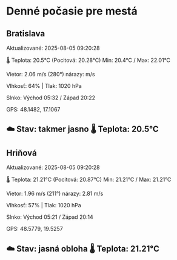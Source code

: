 ﻿# Denné počasie pre mestá

## Bratislava
Aktualizované: 2025-08-05 09:20:28

🌡️ Teplota: 20.5°C 
(Pocitová: 20.28°C)
Min: 20.4°C / Max: 22.01°C

Vietor: 2.06 m/s    (280°) 
nárazy:  m/s

Vlhkosť: 64% | Tlak: 1020 hPa

Slnko: Východ 05:32 / Západ 20:22

GPS: 48.1482, 17.1067

☁️ Stav: takmer jasno        🌡️ Teplota: 20.5°C
---

## Hriňová
Aktualizované: 2025-08-05 09:20:28

🌡️ Teplota: 21.21°C 
(Pocitová: 20.87°C)
Min: 21.21°C / Max: 21.21°C

Vietor: 1.96 m/s (211°)
nárazy: 2.81 m/s

Vlhkosť: 57% | Tlak: 1020 hPa

Slnko: Východ 05:21 / Západ 20:14

GPS: 48.5779, 19.5257

☁️ Stav: jasná obloha        🌡️ Teplota: 21.21°C
---
